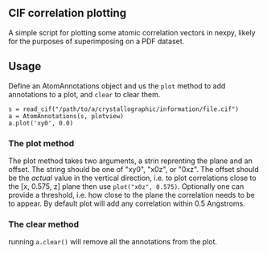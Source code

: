 ## CIF correlation plotting
A simple script for plotting some atomic correlation vectors in nexpy, likely for the purposes of superimposing on a PDF dataset.

## Usage
Define an AtomAnnotations object and us the `plot` method to add annotations to a plot, and `clear` to clear them. 
```
s = read_cif("/path/to/a/crystallographic/information/file.cif")
a = AtomAnnotations(s, plotview)
a.plot('xy0', 0.0)
```

### The plot method
The plot method takes two arguments, a strin reprenting the plane and an offset. 
The string should be one of "xy0", "x0z", or "0xz". 
The offset should be the _actual_ value in the vertical direction, i.e. to plot correlations close to the [x, 0.575, z] plane then use `plot("x0z", 0.575)`.
Optionally one can provide a threshold, i.e. how close to the plane the correlation needs to be to appear. By default plot will add any correlation within 0.5 Angstroms. 

### The clear method
running `a.clear()` will remove all the annotations from the plot. 
